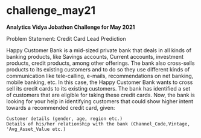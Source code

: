 # challenge_may21
<b> Analytics Vidya  Jobathon Challenge for May 2021 </b>

Problem Statement: 
Credit Card Lead Prediction

Happy Customer Bank is a mid-sized private bank that deals in all kinds of banking products, like Savings accounts, Current accounts, investment products, credit products, among other offerings.
The bank also cross-sells products to its existing customers and to do so they use different kinds of communication like tele-calling, e-mails, recommendations on net banking, mobile banking, etc. 
In this case, the Happy Customer Bank wants to cross sell its credit cards to its existing customers. 
The bank has identified a set of customers that are eligible for taking these credit cards.
Now, the bank is looking for your help in identifying customers that could show higher intent towards a recommended credit card, given:

    Customer details (gender, age, region etc.)
    Details of his/her relationship with the bank (Channel_Code,Vintage, 'Avg_Asset_Value etc.)
